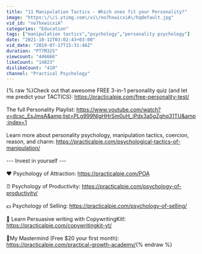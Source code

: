 ```yaml
---
title: "11 Manipulation Tactics - Which ones fit your Personality?"
image: "https:\/\/i.ytimg.com\/vi\/no7hxwicxiA\/hqdefault.jpg"
vid_id: "no7hxwicxiA"
categories: "Education"
tags: ["manipulation tactics","psychology","personality psychology"]
date: "2021-10-12T03:02:43+03:00"
vid_date: "2019-07-17T15:31:46Z"
duration: "PT7M32S"
viewcount: "446666"
likeCount: "14823"
dislikeCount: "410"
channel: "Practical Psychology"
---
```

{% raw %}Check out that awesome FREE 3-in-1 personality quiz (and let me predict your TACTICS): <a rel="nofollow" target="blank" href="https://practicalpie.com/free-personality-test/">https://practicalpie.com/free-personality-test/</a><br /><br />The full Personality Playlist: <a rel="nofollow" target="blank" href="https://www.youtube.com/watch?v=dcsc_EsJmsA&amp;list=PLg999NlgHHrSm0uH_jPdx3a5gZghq31TU&amp;index=1">https://www.youtube.com/watch?v=dcsc_EsJmsA&amp;list=PLg999NlgHHrSm0uH_jPdx3a5gZghq31TU&amp;index=1</a><br /><br />Learn more about personality psychology, manipulation tactics, coercion, reason, and charm: <a rel="nofollow" target="blank" href="https://practicalpie.com/psychological-tactics-of-manipulation/">https://practicalpie.com/psychological-tactics-of-manipulation/</a> <br /><br />--- Invest in yourself ---<br /><br />❤️ Psychology of Attraction: <a rel="nofollow" target="blank" href="https://practicalpie.com/POA">https://practicalpie.com/POA</a><br /><br />⏰ Psychology of Productivity: <a rel="nofollow" target="blank" href="https://practicalpie.com/psychology-of-productivity/">https://practicalpie.com/psychology-of-productivity/</a><br /><br />💵 Psychology of Selling: <a rel="nofollow" target="blank" href="https://practicalpie.com/psychology-of-selling/">https://practicalpie.com/psychology-of-selling/</a><br /><br />💸 Learn Persuasive writing with CopywritingKit!: <a rel="nofollow" target="blank" href="https://practicalpie.com/copywritingkit-yt/">https://practicalpie.com/copywritingkit-yt/</a><br /><br />🧠My Mastermind (Free $20 your first month): <a rel="nofollow" target="blank" href="https://practicalpie.com/practical-growth-academy/">https://practicalpie.com/practical-growth-academy/</a>{% endraw %}
